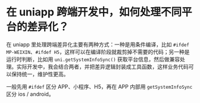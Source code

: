 # 在 uniapp 跨端开发中，如何处理不同平台的差异化？

在 uniapp 里处理跨端差异化主要有两种方式：一种是用条件编译，比如 `#ifdef MP-WEIXIN`、`#ifdef H5`，这样可以在编译阶段就裁剪掉不需要的代码；另一种是运行时判断，比如用 `uni.getSystemInfoSync()` 获取平台信息，然后做兼容处理。实际开发中，我会结合两者，并把差异逻辑封装成工具函数，这样业务代码可以保持统一，维护性更高。

一般先用 `#ifdef` 区分 APP、小程序、H5，再在 APP 内部用 `getSystemInfoSync` 区分 ios / android。

